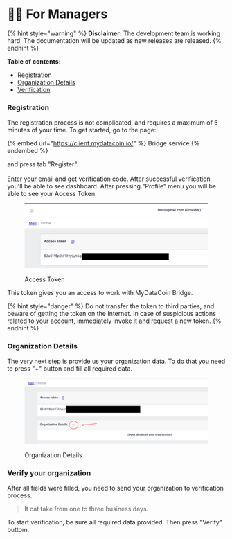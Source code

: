 # 👨💼 For Managers

{% hint style="warning" %}
**Disclaimer:** The development team is working hard. The documentation will be updated as new releases are released.
{% endhint %}

**Table of contents:**

* [Registration](for-managers.md#registration)
* [Organization Details](for-managers.md#organization-details)
* [Verification](for-managers.md#verify-your-organization)

### Registration

The registration process is not complicated, and requires a maximum of 5 minutes of your time. To get started, go to the page:

{% embed url="https://client.mydatacoin.io/" %}
Bridge service
{% endembed %}

and press tab "Register".\
\
Enter your email and get verification code. After successful verification you'll be able to see dashboard. After pressing "Profile" menu you will be able to see your Access Token.

<figure><img src="../../.gitbook/assets/Screenshot 2023-01-10 at 18.56.23.png" alt=""><figcaption><p>Access Token</p></figcaption></figure>

This token gives you an access to work with MyDataCoin Bridge.&#x20;

{% hint style="danger" %}
Do not transfer the token to third parties, and beware of getting the token on the Internet. In case of suspicious actions related to your account, immediately invoke it and request a new token.
{% endhint %}

### Organization Details

The very next step is provide us your organization data. To do that you need to press "+" button and fill all required data.

<figure><img src="../../.gitbook/assets/Screenshot 2023-01-10 at 19.04.19.png" alt=""><figcaption><p>Organization Details</p></figcaption></figure>

### Verify your organization

After all fields were filled, you need to send your organization to verification process.&#x20;

> It cat take from one to three business days.&#x20;

To start verification, be sure all required data provided. Then press "Verify" buttom.
